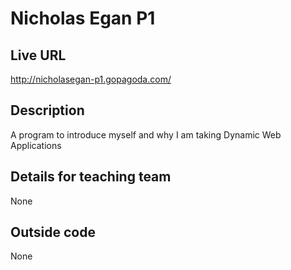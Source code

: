 # Nicholas Egan P1

## Live URL
<http://nicholasegan-p1.gopagoda.com/>

## Description
A program to introduce myself and why I am taking Dynamic Web Applications

## Details for teaching team
None

## Outside code
None